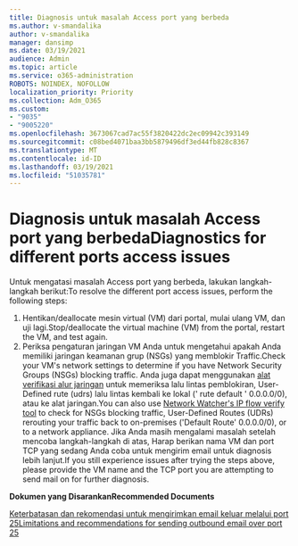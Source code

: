 ```yaml
---
title: Diagnosis untuk masalah Access port yang berbeda
ms.author: v-smandalika
author: v-smandalika
manager: dansimp
ms.date: 03/19/2021
audience: Admin
ms.topic: article
ms.service: o365-administration
ROBOTS: NOINDEX, NOFOLLOW
localization_priority: Priority
ms.collection: Adm_O365
ms.custom:
- "9035"
- "9005220"
ms.openlocfilehash: 3673067cad7ac55f3820422dc2ec09942c393149
ms.sourcegitcommit: c08bed4071baa3bb5879496df3ed44fb828c8367
ms.translationtype: MT
ms.contentlocale: id-ID
ms.lasthandoff: 03/19/2021
ms.locfileid: "51035781"
---
```

# <a name="diagnostics-for-different-ports-access-issues"></a><span data-ttu-id="5a3a8-102">Diagnosis untuk masalah Access port yang berbeda</span><span class="sxs-lookup"><span data-stu-id="5a3a8-102">Diagnostics for different ports access issues</span></span>

<span data-ttu-id="5a3a8-103">Untuk mengatasi masalah Access port yang berbeda, lakukan langkah-langkah berikut:</span><span class="sxs-lookup"><span data-stu-id="5a3a8-103">To resolve the different port access issues, perform the following steps:</span></span>

1. <span data-ttu-id="5a3a8-104">Hentikan/deallocate mesin virtual (VM) dari portal, mulai ulang VM, dan uji lagi.</span><span class="sxs-lookup"><span data-stu-id="5a3a8-104">Stop/deallocate the virtual machine (VM) from the portal, restart the VM, and test again.</span></span> 
2. <span data-ttu-id="5a3a8-105">Periksa pengaturan jaringan VM Anda untuk mengetahui apakah Anda memiliki jaringan keamanan grup (NSGs) yang memblokir Traffic.</span><span class="sxs-lookup"><span data-stu-id="5a3a8-105">Check your VM's network settings to determine if you have Network Security Groups (NSGs) blocking traffic.</span></span> <span data-ttu-id="5a3a8-106">Anda juga dapat menggunakan [alat verifikasi alur jaringan](https://docs.microsoft.com/azure/network-watcher/network-watcher-ip-flow-verify-overview?WT.mc_id=Portal-Microsoft_Azure_Support) untuk memeriksa lalu lintas pemblokiran, User-Defined rute (udrs) lalu lintas kembali ke lokal (' rute default ' 0.0.0.0/0), atau ke alat jaringan.</span><span class="sxs-lookup"><span data-stu-id="5a3a8-106">You can also use [Network Watcher's IP flow verify tool](https://docs.microsoft.com/azure/network-watcher/network-watcher-ip-flow-verify-overview?WT.mc_id=Portal-Microsoft_Azure_Support) to check for NSGs blocking traffic, User-Defined Routes (UDRs) rerouting your traffic back to on-premises ('Default Route' 0.0.0.0/0), or to a network appliance.</span></span>
<span data-ttu-id="5a3a8-107">Jika Anda masih mengalami masalah setelah mencoba langkah-langkah di atas, Harap berikan nama VM dan port TCP yang sedang Anda coba untuk mengirim email untuk diagnosis lebih lanjut.</span><span class="sxs-lookup"><span data-stu-id="5a3a8-107">If you still experience issues after trying the steps above, please provide the VM name and the TCP port you are attempting to send mail on for further diagnosis.</span></span>

<span data-ttu-id="5a3a8-108">**Dokumen yang Disarankan**</span><span class="sxs-lookup"><span data-stu-id="5a3a8-108">**Recommended Documents**</span></span>

[<span data-ttu-id="5a3a8-109">Keterbatasan dan rekomendasi untuk mengirimkan email keluar melalui port 25</span><span class="sxs-lookup"><span data-stu-id="5a3a8-109">Limitations and recommendations for sending outbound email over port 25</span></span>](https://docs.microsoft.com/azure/virtual-network/troubleshoot-outbound-smtp-connectivity)